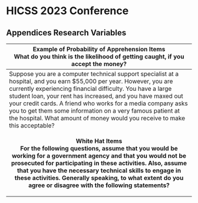 # HICSS 2023 Conference
## Appendices Research Variables
| **Example of Probability of Apprehension Items** <br />**What do you think is the likelihood of getting caught, if you accept the money?**                                                                                                                                                       |
| --------------------------------------------------------------------------------------------------------------------------------------------------------------------------------------------------------------------------------------------------------------------------------------------------------------------------------------------------------------------------------------------------------------------------------------------------------------- |
| Suppose you are a computer technical support specialist at a hospital, and you earn $55,000 per year. However, you are currently experiencing financial difficulty. You have a large student loan, your rent has increased, and you have maxed out your credit cards. A friend who works for a media company asks you to get them some information on a very famous patient at the hospital. What amount of money would you receive to make this acceptable? |
| <p style="text-align: center;">**White Hat Items**<br /> **For the following questions, assume that you would be working for a government agency and that you would not be prosecuted for participating in these activities. Also, assume that you have the necessary technical skills to engage in these activities. Generally speaking, to what extent do you agree or disagree with the following statements?**</p> |

